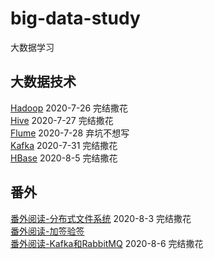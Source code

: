 # big-data-study
大数据学习

## 大数据技术
[Hadoop](note/HADOOP-README.md) 2020-7-26 完结撒花  
[Hive](note/HIVE-README.md)  2020-7-27 完结撒花  
[Flume](note/FLUME-README.md)  2020-7-28 弃坑不想写  
[Kafka](note/KAFKA-README.md)  2020-7-31 完结撒花  
[HBase](note/HBASE-README.md)  2020-8-5 完结撒花    


## 番外
[番外阅读-分布式文件系统](note/番外阅读-分布式文件系统.md) 2020-8-3 完结撒花  
[番外阅读-加签验签](https://mp.weixin.qq.com/s/puPTgherQ8H9GSoW3YLMpw)  
[番外阅读-Kafka和RabbitMQ](note/番外阅读-Kafka和RabbitMQ.md) 2020-8-6 完结撒花  